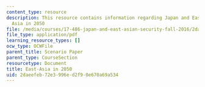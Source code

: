 ```yaml
---
content_type: resource
description: This resource contains information regarding Japan and East Asian Security:East
  Asia in 2050
file: /media/courses/17-486-japan-and-east-asian-security-fall-2016/2daeefeb72e3996ed2f90e670a69a534_MIT17_486F16_EastAsia2050.pdf
file_type: application/pdf
learning_resource_types: []
ocw_type: OCWFile
parent_title: Scenario Paper
parent_type: CourseSection
resourcetype: Document
title: East-Asia in 2050
uid: 2daeefeb-72e3-996e-d2f9-0e670a69a534
---
```

